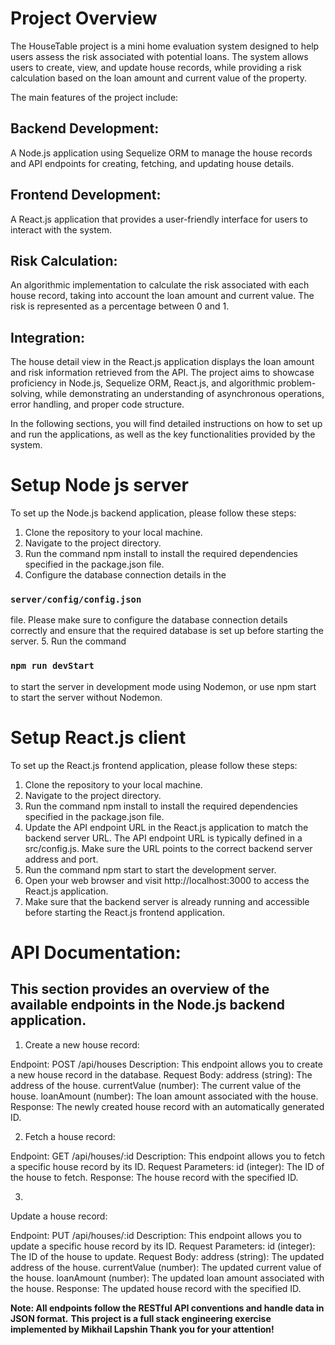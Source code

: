# Project Overview
The HouseTable project is a mini home evaluation system designed to help users assess the risk associated with potential loans. The system allows users to create, view, and update house records, while providing a risk calculation based on the loan amount and current value of the property.

The main features of the project include:

## Backend Development: 
A Node.js application using Sequelize ORM to manage the house records and API endpoints for creating, fetching, and updating house details.
## Frontend Development: 
A React.js application that provides a user-friendly interface for users to interact with the system.
## Risk Calculation:
 An algorithmic implementation to calculate the risk associated with each house record, taking into account the loan amount and current value. The risk is represented as a percentage between 0 and 1.
## Integration:
 The house detail view in the React.js application displays the loan amount and risk information retrieved from the API.
The project aims to showcase proficiency in Node.js, Sequelize ORM, React.js, and algorithmic problem-solving, while demonstrating an understanding of asynchronous operations, error handling, and proper code structure.

In the following sections, you will find detailed instructions on how to set up and run the applications, as well as the key functionalities provided by the system.

# Setup Node js server

To set up the Node.js backend application, please follow these steps:

1. Clone the repository to your local machine.
2. Navigate to the project directory.
3. Run the command npm install to install the required dependencies specified in the package.json file.
4. Configure the database connection details in the 
### `server/config/config.json` 
file. Please make sure to configure the database connection details correctly and ensure that the required database is set up before starting the server.
5. Run the command 
### `npm run devStart`
to start the server in development mode using Nodemon, or use npm start to start the server without Nodemon.

# Setup React.js client

To set up the React.js frontend application, please follow these steps:

1. Clone the repository to your local machine.
2. Navigate to the project directory.
3. Run the command npm install to install the required dependencies specified in the package.json file.
4. Update the API endpoint URL in the React.js application to match the backend server URL. The API endpoint URL is typically defined in a src/config.js. Make sure the URL points to the correct backend server address and port.
5. Run the command npm start to start the development server.
6. Open your web browser and visit http://localhost:3000 to access the React.js application.
7. Make sure that the backend server is already running and accessible before starting the React.js frontend application.


# API Documentation:

## This section provides an overview of the available endpoints in the Node.js backend application.

1. Create a new house record:

Endpoint: POST /api/houses
Description: This endpoint allows you to create a new house record in the database.
Request Body:
address (string): The address of the house.
currentValue (number): The current value of the house.
loanAmount (number): The loan amount associated with the house.
Response: The newly created house record with an automatically generated ID.

2. Fetch a house record:

Endpoint: GET /api/houses/:id
Description: This endpoint allows you to fetch a specific house record by its ID.
Request Parameters:
id (integer): The ID of the house to fetch.
Response: The house record with the specified ID.

3. 
Update a house record:

Endpoint: PUT /api/houses/:id
Description: This endpoint allows you to update a specific house record by its ID.
Request Parameters:
id (integer): The ID of the house to update.
Request Body:
address (string): The updated address of the house.
currentValue (number): The updated current value of the house.
loanAmount (number): The updated loan amount associated with the house.
Response: The updated house record with the specified ID.

**Note: All endpoints follow the RESTful API conventions and handle data in JSON format.**
**This project is a full stack engineering exercise implemented by Mikhail Lapshin Thank you for your attention!**
